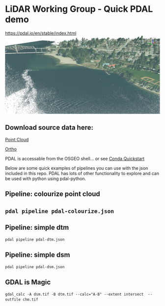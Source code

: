 # LiDAR Working Group - Quick PDAL demo
https://pdal.io/en/stable/index.html
![random image](./resource/img.jpg)

## Download source data here:

[Point Cloud](https://nrs.objectstore.gov.bc.ca/gdwuts/082/082f/2017/pointcloud/bc_082f054_2_1_1_xyes_8_utm11_180827.laz)

[Ortho](https://nrs.objectstore.gov.bc.ca/gdwuts/082/082f/2017/pointcloud/bc_082f054_2_1_1_xc150mm_utm11_2017.tif)

PDAL is accessable from the OSGEO shell... or see [Conda Quickstart](https://pdal.io/en/stable/quickstart.html)

Below are some quick examples of pipelines you can use with the json included in this repo. PDAL has lots of other functionality to explore and can be used with python using pdal-python.

## Pipeline: colourize point cloud

 `pdal pipeline pdal-colourize.json`
---

## Pipeline: simple dtm

`pdal pipeline pdal-dtm.json`

## Pipeline: simple dsm

`pdal pipeline pdal-dsm.json`

## GDAL is Magic
`gdal_calc -A dsm.tif -B dtm.tif --calc="A-B" --extent intersect  --outfile chm.tif`

